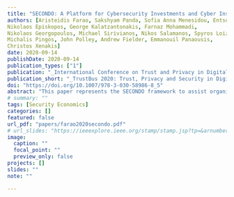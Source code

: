 ```yaml
---
title: "SECONDO: A Platform for Cybersecurity Investments and Cyber Insurance Decisions"
authors: [Aristeidis Farao, Sakshyam Panda, Sofia Anna Menesidou, Entso Veliou,
Nikolaos Episkopos, George Kalatzantonakis, Farnaz Mohammadi,
Nikolaos Georgopoulos, Michael Sirivianos, Nikos Salamanos, Spyros Loizou,
Michalis Pingos, John Polley, Andrew Fielder, Emmanouil Panaousis,
Christos Xenakis]
date: 2020-09-14
publishDate: 2020-09-14
publication_types: ["1"]
publication: "_International Conference on Trust and Privacy in Digital Business_"
publication_short: "_TrustBus 2020: Trust, Privacy and Security in Digital Business_"
doi: "https://doi.org/10.1007/978-3-030-58986-8_5"
abstract: "This paper represents the SECONDO framework to assist organizations with decisions related to cybersecurity investments and cyber-insurance. The platform supports cybersecurity and cyber-insurance decisions by implementing and integrating a number of software components. SECONDO operates in three distinct phases: (i) cyber-physical risk assessment and continuous monitoring; (ii) investment-driven optimized cyber-physical risk control; and (iii) blockchain-enabled cyber-insurance contract preparation and maintenance. Insurers can leverage SECONDO functionalities to actively participate in the management of cyber-physical risks of a shipping company to reduce their insured risk."
# summary: ""
tags: [Security Economics]
categories: []
featured: false
url_pdf: "papers/farao2020secondo.pdf"
# url_slides: "https://ieeexplore.ieee.org/stamp/stamp.jsp?tp=&arnumber=8894107"
image:
  caption: ""
  focal_point: ""
  preview_only: false
projects: []
slides: ""
note: ""

---
```

